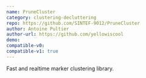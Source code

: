 ```yaml
---
name: PruneCluster
category: clustering-decluttering
repo: https://github.com/SINTEF-9012/PruneCluster
author: Antoine Pultier
author-url: https://github.com/yellowiscool
demo: 
compatible-v0:
compatible-v1: true
---
```


Fast and realtime marker clustering library.
